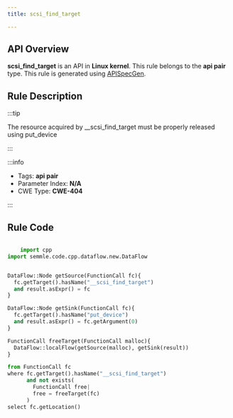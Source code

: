 ```yaml
---
title: scsi_find_target

---
```



## API Overview
**scsi_find_target** is an API in **Linux kernel**. This rule belongs to the **api pair** type. This rule is generated using [APISpecGen](../../tools/APISpecGen).
## Rule Description

:::tip

The resource acquired by __scsi_find_target must be properly released using put_device

:::

:::info

- Tags: **api pair**
- Parameter Index: **N/A**
- CWE Type: **CWE-404**

:::

## Rule Code
```python

    import cpp
import semmle.code.cpp.dataflow.new.DataFlow


DataFlow::Node getSource(FunctionCall fc){
  fc.getTarget().hasName("__scsi_find_target")
  and result.asExpr() = fc
}

DataFlow::Node getSink(FunctionCall fc){
  fc.getTarget().hasName("put_device")
  and result.asExpr() = fc.getArgument(0)
}

FunctionCall freeTarget(FunctionCall malloc){
  DataFlow::localFlow(getSource(malloc), getSink(result))
}

from FunctionCall fc
where fc.getTarget().hasName("__scsi_find_target")
      and not exists(
        FunctionCall free| 
        free = freeTarget(fc)
      )
select fc.getLocation()

    
```